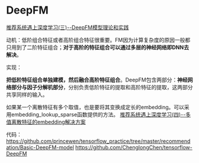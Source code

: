 # DeepFM

[推荐系统遇上深度学习(三)--DeepFM模型理论和实践](https://www.jianshu.com/p/6f1c2643d31b)

动机：低阶组合特征或者高阶组合特征很重要。FM因为计算复杂度的原因一般都只用到了二阶特征组合；**对于高阶的特征组合可以通过多层的神经网络即DNN去解决**。

实现：

**把低阶特征组合单独建模，然后融合高阶特征组合**。DeepFM包含两部分：**神经网络部分与因子分解机部分**，分别负责低阶特征的提取和高阶特征的提取，这两部分共享同样的输入。

如果某一个离散特征有多个取值，也是要将其变换成定长的embedding。可以采用embedding\_lookup\_sparse函数提供的方法。
[推荐系统遇上深度学习(四)--多值离散特征的embedding解决方案](https://www.jianshu.com/p/4a7525c018b2)

代码：https://github.com/princewen/tensorflow_practice/tree/master/recommendation/Basic-DeepFM-model https://github.com/ChenglongChen/tensorflow-DeepFM 
